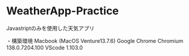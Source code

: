 # WeatherApp-Practice
Javastriptのみを使用した天気アプリ

・構築環境
Macbook (MacOS Venture13.7.6)
Google Chrome Chromium 138.0.7204.100
VScode 1.103.0 
